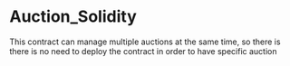 # Auction_Solidity

This contract can manage multiple auctions at the same time, so there is there is no need to deploy the contract in order to have specific auction
